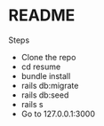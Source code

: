 # README

Steps

* Clone the repo
* cd resume
* bundle install
* rails db:migrate
* rails db:seed
* rails s
* Go to 127.0.0.1:3000
